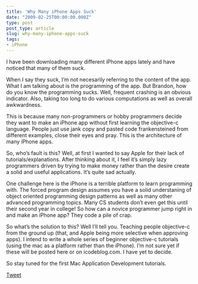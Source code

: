 ```yaml
---
title: 'Why Many iPhone Apps Suck'
date: "2009-02-25T00:00:00.000Z"
type: post 
post_type: article
slug: why-many-iphone-apps-suck
tags: 
- iPhone
---
```

I have been downloading many different iPhone apps lately and have noticed that many of them suck.

When I say they suck, I&#8217;m not necesarily referring to the content of the app. What I am talking about is the programming of the app. But Brandon, how do you know the programming sucks. Well, frequent crashing is an obvious indicator. Also, taking too long to do various computations as well as overall awkwardness.

This is because many non-programmers or hobby programmers decide they want to make an iPhone app without first learning the objective-c language. People just use jank copy and pasted code frankensteined from different examples, close their eyes and pray. This is the architecture of many iPhone apps.

So, who&#8217;s fault is this? Well, at first I wanted to say Apple for their lack of tutorials/explanations. After thinking about it, I feel it&#8217;s simply lazy programmers driven by trying to make money rather than the desire create a solid and useful applications. It&#8217;s quite sad actually.

One challenge here is the iPhone is a terrible platform to learn programming with. The forced program design assumes you have a solid understaning of object oriented programming design patterns as well as many other advanced programming topics. Many CS students don&#8217;t even get this until their second year in college! So how can a novice programmer jump right in and make an iPhone app? They code a pile of crap.

So what&#8217;s the solution to this? Well I&#8217;ll tell you. Teaching people objective-c from the ground up (that, and Apple being more selective when approving apps). I intend to write a whole series of beginner objective-c tutorials (using the mac as a platform rather than the iPhone). I&#8217;m not sure yet if these will be posted here or on icodeblog.com. I have yet to decide.

So stay tuned for the first Mac Application Development tutorials.

<div style="">
  <a href="http://twitter.com/share" class="twitter-share-button" data-count="horizontal" data-text="Why Many iPhone Apps Suck" data-url="http://brandontreb.com/why-many-iphone-apps-suck"  data-via="brandontreb" data-related="brandontreb:">Tweet</a>
</div>
